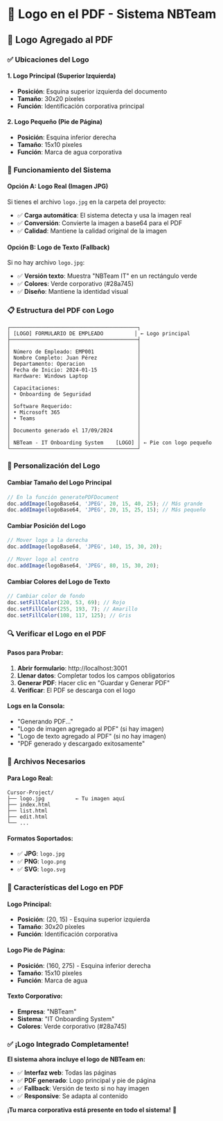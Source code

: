 # 📄 **Logo en el PDF - Sistema NBTeam**

## 🎯 **Logo Agregado al PDF**

### ✅ **Ubicaciones del Logo**

#### **1. Logo Principal (Superior Izquierda)**
- **Posición**: Esquina superior izquierda del documento
- **Tamaño**: 30x20 píxeles
- **Función**: Identificación corporativa principal

#### **2. Logo Pequeño (Pie de Página)**
- **Posición**: Esquina inferior derecha
- **Tamaño**: 15x10 píxeles
- **Función**: Marca de agua corporativa

### 🔧 **Funcionamiento del Sistema**

#### **Opción A: Logo Real (Imagen JPG)**
Si tienes el archivo `logo.jpg` en la carpeta del proyecto:
- ✅ **Carga automática**: El sistema detecta y usa la imagen real
- ✅ **Conversión**: Convierte la imagen a base64 para el PDF
- ✅ **Calidad**: Mantiene la calidad original de la imagen

#### **Opción B: Logo de Texto (Fallback)**
Si no hay archivo `logo.jpg`:
- ✅ **Versión texto**: Muestra "NBTeam IT" en un rectángulo verde
- ✅ **Colores**: Verde corporativo (#28a745)
- ✅ **Diseño**: Mantiene la identidad visual

### 📋 **Estructura del PDF con Logo**

```
┌─────────────────────────────────────────┐
│ [LOGO] FORMULARIO DE EMPLEADO          │ ← Logo principal
├─────────────────────────────────────────┤
│                                         │
│ Número de Empleado: EMP001              │
│ Nombre Completo: Juan Pérez             │
│ Departamento: Operacion                 │
│ Fecha de Inicio: 2024-01-15             │
│ Hardware: Windows Laptop                │
│                                         │
│ Capacitaciones:                         │
│ • Onboarding de Seguridad               │
│                                         │
│ Software Requerido:                     │
│ • Microsoft 365                         │
│ • Teams                                 │
│                                         │
│ Documento generado el 17/09/2024        │
│                                         │
│ NBTeam - IT Onboarding System    [LOGO] │ ← Pie con logo pequeño
└─────────────────────────────────────────┘
```

### 🎨 **Personalización del Logo**

#### **Cambiar Tamaño del Logo Principal**
```javascript
// En la función generatePDFDocument
doc.addImage(logoBase64, 'JPEG', 20, 15, 40, 25); // Más grande
doc.addImage(logoBase64, 'JPEG', 20, 15, 25, 15); // Más pequeño
```

#### **Cambiar Posición del Logo**
```javascript
// Mover logo a la derecha
doc.addImage(logoBase64, 'JPEG', 140, 15, 30, 20);

// Mover logo al centro
doc.addImage(logoBase64, 'JPEG', 80, 15, 30, 20);
```

#### **Cambiar Colores del Logo de Texto**
```javascript
// Cambiar color de fondo
doc.setFillColor(220, 53, 69); // Rojo
doc.setFillColor(255, 193, 7); // Amarillo
doc.setFillColor(108, 117, 125); // Gris
```

### 🔍 **Verificar el Logo en el PDF**

#### **Pasos para Probar:**
1. **Abrir formulario**: http://localhost:3001
2. **Llenar datos**: Completar todos los campos obligatorios
3. **Generar PDF**: Hacer clic en "Guardar y Generar PDF"
4. **Verificar**: El PDF se descarga con el logo

#### **Logs en la Consola:**
- "Generando PDF..."
- "Logo de imagen agregado al PDF" (si hay imagen)
- "Logo de texto agregado al PDF" (si no hay imagen)
- "PDF generado y descargado exitosamente"

### 📁 **Archivos Necesarios**

#### **Para Logo Real:**
```
Cursor-Project/
├── logo.jpg          ← Tu imagen aquí
├── index.html
├── list.html
├── edit.html
└── ...
```

#### **Formatos Soportados:**
- ✅ **JPG**: `logo.jpg`
- ✅ **PNG**: `logo.png`
- ✅ **SVG**: `logo.svg`

### 🎯 **Características del Logo en PDF**

#### **Logo Principal:**
- **Posición**: (20, 15) - Esquina superior izquierda
- **Tamaño**: 30x20 píxeles
- **Función**: Identificación corporativa

#### **Logo Pie de Página:**
- **Posición**: (160, 275) - Esquina inferior derecha
- **Tamaño**: 15x10 píxeles
- **Función**: Marca de agua

#### **Texto Corporativo:**
- **Empresa**: "NBTeam"
- **Sistema**: "IT Onboarding System"
- **Colores**: Verde corporativo (#28a745)

### ✅ **¡Logo Integrado Completamente!**

**El sistema ahora incluye el logo de NBTeam en:**
- ✅ **Interfaz web**: Todas las páginas
- ✅ **PDF generado**: Logo principal y pie de página
- ✅ **Fallback**: Versión de texto si no hay imagen
- ✅ **Responsive**: Se adapta al contenido

**¡Tu marca corporativa está presente en todo el sistema!** 🎉






